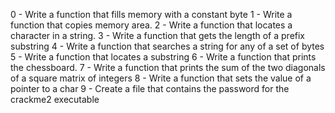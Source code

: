 0 - Write a function that fills memory with a constant byte
1 - Write a function that copies memory area.
2 - Write a function that locates a character in a string.
3 - Write a function that gets the length of a prefix substring
4 - Write a function that searches a string for any of a set of bytes
5 - Write a function that locates a substring
6 - Write a function that prints the chessboard.
7 - Write a function that prints the sum of the two diagonals of a square matrix of integers
8 - Write a function that sets the value of a pointer to a char
9 - Create a file that contains the password for the crackme2 executable
